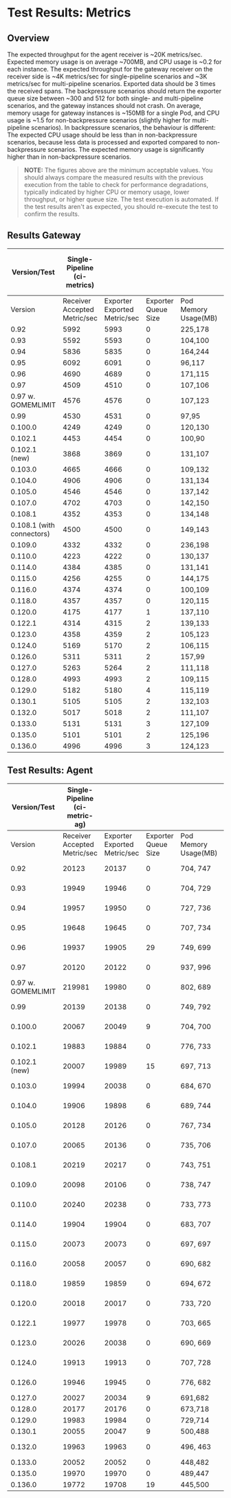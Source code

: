 # Test Results: Metrics

## Overview

The expected throughput for the agent receiver is ~20K metrics/sec. Expected memory usage is on average ~700MB, and CPU usage is ~0.2 for each instance.
The expected throughput for the gateway receiver on the receiver side is ~4K metrics/sec for single-pipeline scenarios and ~3K metrics/sec for multi-pipeline scenarios. Exported data should be 3 times the received spans. The backpressure scenarios should return the exporter queue size between ~300 and 512 for both single- and multi-pipeline scenarios, and the gateway instances should not crash.
On average, memory usage for gateway instances is ~150MB for a single Pod, and CPU usage is ~1.5 for non-backpressure scenarios (slightly higher for multi-pipeline scenarios). In backpressure scenarios, the behaviour is different: The expected CPU usage should be less than in non-backpressure scenarios, because less data is processed and exported compared to non-backpressure scenarios. The expected memory usage is significantly higher than in non-backpressure scenarios.
> **NOTE:** The figures above are the minimum acceptable values. You should always compare the measured results with the previous execution from the table to check for performance degradations, typically indicated by higher CPU or memory usage, lower throughput, or higher queue size.
> The test execution is automated. If the test results aren't as expected, you should re-execute the test to confirm the results.

## Results Gateway

| Version/Test              | Single-Pipeline (ci-metrics) | | | | | Multi-Pipeline (ci-metrics-m) | | | | | Single-Pipeline Backpressure (ci-metrics-b) | | | | | Multi-Pipeline Backpressure (ci-metrics-mb) | | | | |
|---------------------------|--|--|--|--|--|--|--|--|--|--|--|--|--|--|--|--|--|--|--|--|
| Version                   | Receiver Accepted Metric/sec | Exporter Exported Metric/sec | Exporter Queue Size | Pod Memory Usage(MB) | Pod CPU Usage | Receiver Accepted Metric/sec | Exporter Exported Metric/sec | Exporter Queue Size | Pod Memory Usage(MB) | Pod CPU Usage | Receiver Accepted Metric/sec | Exporter Exported Metric/sec | Exporter Queue Size | Pod Memory Usage(MB) | Pod CPU Usage | Receiver Accepted Metric/sec | Exporter Exported Metric/sec | Exporter Queue Size | Pod Memory Usage(MB) | Pod CPU Usage |
| 0.92                      | 5992 | 5993 | 0 | 225,178 | 1.6,1.5 | 4882 | 14647 | 0 | 165,255 | 1.7,1.8 | 635 | 636 | 114 | 770,707 | 0,0 | 965 | 1910 | 400 | 1694,1500 | 0.1,0.1 |
| 0.93                      | 5592 | 5593 | 0 | 104,100 | 1.6,1.5 | 4721 | 14164 | 0 | 161,175 | 1.8,1.7 | 723 | 634 | 217 | 805,889 | 1.4,1.4 | 1492 | 1740 | 419 | 1705,1535 | 0.2,0 |
| 0.94                      | 5836 | 5835 | 0 | 164,244 | 1.6,1.4 | 4873 | 14619 | 0 | 157,228 | 1.8,1.5 | 870 | 667 | 297 | 954,782 | 0.3,0.8 | 1443 | 1811 | 59 | 903,1075 | 0,0.1 |
| 0.95                      | 6092 | 6091 | 0 | 96,117 | 1.5,1.5 | 5275 | 15827 | 0 | 185,151 | 1.8,1.7 | 735 | 634 | 243 | 824,896 | 0,0 | 2325 | 1809 | 170 | 1446,1601 | 1.5,1.6 |
| 0.96                      | 4690 | 4689 | 0 | 171,115 | 1.4,1.4 | 4249 | 12748 | 0 | 156,167 | 1.6,1.6 | 710 | 577 | 226 | 717,860 | 0.5,1.1 | 2638 | 1738 | 165 | 1998,1618 | 0.3,0.3 |
| 0.97                      | 4509 | 4510 | 0 | 107,106 | 1.3,1.4 | 4103 | 12308 | 0 | 171,190 | 1.4,1.6 | 787 | 681 | 261 | 710,959 | 0.8,1.2 | 2710 | 1847 | 170 | 1891,1765 | 1.1,1.2 |
| 0.97 w. GOMEMLIMIT        | 4576 | 4576 | 0 | 107,123 | 1.4,1.4 | 3840 | 11522 | 0 | 148,156 | 1.6,1.5 | 805 | 585 | 347 | 781,769 | 1.4,1.4 | 3690 | 1828 | 170 | 1766,1783 | 1.5,1.6 |
| 0.99                      | 4530 | 4531 | 0 | 97,95 | 1.3,1.4 | 4086 | 12259 | 0 | 179,162 | 1.4,1.6 | 821 | 609 | 388 | 756,781 | 1.1,1 | 3604 | 1743 | 170 | 1778,1853 | 1.6,1.5 |
| 0.100.0                   | 4249 | 4249 | 0 | 120,130 | 1.3,1.4 | 3804 | 11413 | 0 | 193,153 | 1.6,1.3 | 781 | 590 | 367 | 743,787 | 0.9,0.5 | 3370 | 1924 | 170 | 1538,1956 | 1.6,1.6 |
| 0.102.1                   | 4453 | 4454 | 0 | 100,90 | 1.3,1.3 | 3814 | 11445 | 0 | 187,213 | 1.5,1.4 | 774 | 553 | 375 | 783,788 | 0,0.1 | 3333 | 1805 | 170 | 1550,1946 | 1.7,1.7 |
| 0.102.1 (new)             | 3868 | 3869 | 0 | 131,107 | 1.2,1.4 | 3958 | 11875 | 0 | 255,178 | 1.5,1.6 | 840 | 628 | 382 | 918,888 | 0.5,0.5 | 3264 | 1900 | 168 | 1843,1648 | 1.6,1.6 |
| 0.103.0                   | 4665 | 4666 | 0 | 109,132 | 1.4,1.4 | 3913 | 11743 | 0 | 219,156 | 1.6,1.7 | 798 | 597 | 327 | 863,843 | 0.4,0.4 | 3102 | 1841 | 169 | 1826,1799 | 1.6,1.6 |
| 0.104.0                   | 4906 | 4906 | 0 | 131,134 | 1.4,1.4 | 4177 | 12536 | 0 | 197,234 | 1.7,1.6 | 800 | 567 | 387 | 879,829 | 0.5,0.5 | 3268 | 1804 | 170 | 1848,1802 | 1.6,1.6 |
| 0.105.0                   | 4546 | 4546 | 0 | 137,142 | 1.5,1.5 | 3165 | 9500 | 1 | 221,224 | 1.7,1.7 | 807 | 642 | 310 | 841,825 | 0.5,0.5 | 2083 | 1872 | 504 | 1755,1747 | 1.4,1.4 |
| 0.107.0                   | 4702 | 4703 | 0 | 142,150 | 1.5,1.5 | 3354 | 10061 | 0 | 223,234 | 1.7,1.7 | 768 | 576 | 323 | 860,831 | 0.5,0.5 | 1867 | 1831 | 378 | 1713,1689 | 1.3,1.3 |
| 0.108.1                   | 4352 | 4353 | 0 | 134,148 | 1.5,1.5 | 3190 | 9574 | 0 | 243,248 | 1.7,1.7 | 794 | 650 | 271 | 849,873 | 0.5,0.5 | 1830 | 1828 | 502 | 1576,1702 | 1.3,1.3 |
| 0.108.1 (with connectors) | 4500 | 4500 | 0 | 149,143 | 1.5,1.5 | 3232 | 9697 | 0 | 245,243 | 1.7,1.7 | 800 | 588 | 346 | 830,820 | 0.5,0.5 | 1976 | 1886 | 505 | 1769,1547 | 1.4,1.4 |
| 0.109.0                   | 4332 | 4332 | 0 | 236,198 | 1.5,1.5 | 3511 | 10533 | 0 | 241,224 | 1.7,1.8 | 667 | 484 | 378 | 854,812 | 0.4,0.4 | 2440 | 1937 | 508 | 1624,1800 | 1.5,1.5 |
| 0.110.0                   | 4223 | 4222 | 0 | 130,137 | 1.5,1.5 | 3139 | 9417 | 1 | 197,215 | 1.7,1.7 | 830 | 640 | 287 | 841,835 | 0.5,0.5 | 2048 | 1907 | 510 | 1741,1694 | 1.4,1.4 |
| 0.114.0                   | 4384 | 4385 | 0 | 131,141 | 1.5,1.5 | 3209 | 9624 | 0 | 189,198 | 1.7,1.8 | 757 | 635 | 393 | 807,824 | 0.5,0.4 | 2512 | 1691 | 510 | 1788,1789 | 1.6,1.6 |
| 0.115.0                   | 4256 | 4255 | 0 | 144,175 | 1.5,1.5 | 3346 | 10040 | 0 | 244,202 | 1.7,1.8 | 726 | 627 | 361 | 821,834 | 0.5,0.5 | 2510 | 1926 | 505 | 1778,1730 | 1.7,1.6 |
| 0.116.0                   | 4374 | 4374 | 0 | 100,109 | 1.5,1.5 | 3500 | 10500 | 0 | 171,171 | 1.8,2 | 710 | 641 | 383 | 857,870 | 0.5,0.5 | 3183 | 1780 | 509 | 1760,1848 | 2,2.1 |
| 0.118.0                   | 4357 | 4357 | 0 | 120,115 | 1.5,1.5 | 3520 | 10566 | 0 | 151,179 | 2,1.8 | 813 | 522 | 443 | 880,1752 | 0.6,0.6 | 3264 | 1925 | 510 | 1837,1855 | 2,2.1 |
| 0.120.0                   | 4175 | 4177 | 1 | 137,110 | 1.5,1.5 | 3424 | 10275 | 5 | 171,175 | 2,1.9 | 698 | 696 | 314 | 824,831 | 0.5,0.5 | 2962 | 1729 | 509 | 1639,1787 | 2,2 |
| 0.122.1                   | 4314 | 4315 | 2 | 139,133 | 1.5,1.4 | 3471 | 10418 | 5 | 206,173 | 2,1.8 | 749 | 699 | 342 | 865,867 | 0.6,0.5 | 3029 | 1988 | 507 | 1869,1863 | 2,2.1 |
| 0.123.0                   | 4358 | 4359 | 2 | 105,123 | 1.4,1.5 | 3654 | 10961 | 6 | 164,164 | 1.8,2 | 585 | 561 | 363 | 800,892 | 0.5,0.4 | 3147 | 1813 | 510 | 1737,1825 | 2,2 |
| 0.124.0                   | 5169 | 5170 | 2 | 106,115 | 1.5,1.6 | 4137 | 12412 | 3 | 180,182 | 2.1,1.9 | 617 | 646 | 306 | 850,887 | 0.5,0.4 | 3055 | 1869 | 402 | 1747,1804 | 1.8,1.9 |
| 0.126.0                   | 5311 | 5311 | 2 | 157,99 | 1.5,1.5 | 4093 | 12278 | 6 | 182,169 | 1.8,2.1 | 440 | 553 | 255 | 848,878 | 0.3,0.3 | 3474 | 1914 | 510 | 1832,1839 | 2,2 |
| 0.127.0                   | 5263 | 5264 | 2 | 111,118 | 1.5,1.6 | 4143 | 12427 | 6 | 180,165 | 2,1.8 | 554 | 567 | 307 | 865,902 | 0.4,0.5 | 3523 | 1827 | 510 | 1833,1896 | 2.1,2 |
| 0.128.0                   | 4993 | 4993 | 2 | 109,115 | 1.5,1.5 | 4082 | 12246 | 9 | 182,196 | 2,1.8 | 624 | 626 | 297 | 882,851 | 0.5,0.5 | 3496 | 1929 | 510 | 1820,1816 | 2,2 |
| 0.129.0                   | 5182 | 5180 | 4 | 115,119 | 1.6,1.5 | 3782 | 11347 | 6 | 181,165 | 1.7,2.1 | 653 | 690 | 309 | 861,877 | 0.4,0.5 | 3488 | 1866 | 509 | 1846,1766 | 2.1,1.9 |
| 0.130.1                   | 5105 | 5105 | 2 | 132,103 | 1.6,1.5 | 3983 | 11952 | 6 | 182,360 | 2.1,1.8 | 640 | 562 | 367 | 927,887 | 0.5,0.5 | 3547 | 1825 | 508 | 1858,1807 | 2,2.1 |
| 0.132.0                   | 5017 | 5018 | 2 | 111,107 | 1.5,1.5 | 3912 | 11737 | 9 | 176,182 | 1.8,2.1 | 612 | 609 | 325 | 861,884 | 0.5,0.5 | 3286 | 1854 | 510 | 1801,1819 | 2,2 |
| 0.133.0                   | 5131 | 5131 | 3 | 127,109 | 1.6,1.5 | 3987 | 11960 | 10 | 190,202 | 2,1.9 | 653 | 656 | 277 | 865,884 | 0.4,0.4 | 3266 | 2002 | 510 | 1805,1823 | 2,2 |
| 0.135.0                   | 5101 | 5101 | 2 | 125,196 | 1.5,1.5 | 3733 | 11196 | 8 | 199,186 | 1.8,1.9 | 636 | 588 | 334 | 900,887 | 0.4,0.4 | 3183 | 1835 | 509 | 1739,1767 | 1.9,2.1 |
| 0.136.0                   | 4996 | 4996 | 3 | 124,123 | 1.5,1.4 | 3831 | 11491 | 10 | 176,206 | 2,1.7 | 600 | 558 | 333 | 924,916 | 0.4,0.4 | 3448 | 1679 | 509 | 1785,1829 | 1.9,2.1 |

## Test Results: Agent

| Version/Test       | Single-Pipeline (ci-metric-ag) | | | | | Single-Pipeline Backpressure (ci-metric-ag-b) | | | | |
|--------------------|--|--|--|--|--|--|--|--|--|--|
| Version            | Receiver Accepted Metric/sec | Exporter Exported Metric/sec | Exporter Queue Size | Pod Memory Usage(MB) | Pod CPU Usage | Receiver Accepted Metric/sec | Exporter Exported Metric/sec | Exporter Queue Size | Pod Memory Usage(MB) | Pod CPU Usage |
| 0.92               | 20123 | 20137 | 0 | 704, 747 | 0.2, 0.2 | 19952 | 15234 | 0 | 751, 736 | 0.3, 0.2 |
| 0.93               | 19949 | 19946 | 0 | 704, 729 | 0.2, 0.2 | 16699 | 16591 | 107 | 852, 771 | 0.2, 0.2 |
| 0.94               | 19957 | 19950 | 0 | 727, 736 | 0.2, 0.4 | 19825 | 19824 | 0 | 1046, 1090 | 0.2, 0.2 |
| 0.95               | 19648 | 19645 | 0 | 707, 734 | 0.3, 0.2 | 19717 | 19818 | 0 | 657, 996 | 0.2, 0.3 |
| 0.96               | 19937 | 19905 | 29 | 749, 699 | 0.2, 0.2 | 19843 | 19766 | 70 | 840, 995 | 0.2, 0.2 |
| 0.97               | 20120 | 20122 | 0 | 937, 996 | 0.2, 0.2 | 19667 | 19665 | 0 | 900, 961 | 0.3, 0.2 |
| 0.97 w. GOMEMLIMIT | 219981 | 19980 | 0 | 802, 689 | 0.2, 0.2 | 19736 | 19743 | 0 | 783, 862 | 0.2, 0.2 |
| 0.99               | 20139 | 20138 | 0 | 749, 792 | 0.2, 0.2 | 20170 | 20155 | 6 | 721, 730 | 0.2, 0.2 |
| 0.100.0            | 20067 | 20049 | 9 | 704, 700 | 0.2, 0.2 | 20011 | 20011 | 0 | 780, 704 | 0.2, 0.2 |
| 0.102.1            | 19883 | 19884 | 0 | 776, 733 | 0.2, 0.2 | 20085 | 20080 | 0 | 776, 718 | 0.2, 0.2 |
| 0.102.1 (new)      | 20007 | 19989 | 15 | 697, 713 | 0.2, 0.2 | 19967 | 19964 | 0 | 731, 683 | 0.2, 0.2 |
| 0.103.0            | 19994 | 20038 | 0 | 684, 670 | 0.2, 0.2 | 19989 | 19998 | 0 | 724, 671 | 0.2, 0.2 |
| 0.104.0            | 19906 | 19898 | 6 | 689, 744 | 0.2, 0.2 | 19818 | 19823 | 0 | 685, 685 | 0.2, 0.2 |
| 0.105.0            | 20128 | 20126 | 0 | 767, 734 | 0.2, 0.2 | 20084 | 20093 | 0 | 692, 727 | 0.2, 0.2 |
| 0.107.0            | 20065 | 20136 | 0 | 735, 706 | 0.2, 0.2 | 19885 | 19887 | 0 | 725, 665 | 0.2, 0.2 |
| 0.108.1            | 20219 | 20217 | 0 | 743, 751 | 0.2, 0.2 | 20120 | 20108 | 6 | 735, 780 | 0.2, 0.2 |
| 0.109.0            | 20098 | 20106 | 0 | 738, 747 | 0.2, 0.2 | 20079 | 20072 | 0 | 854, 845 | 0.3, 0.3 |
| 0.110.0            | 20240 | 20238 | 0 | 733, 773 | 0.3, 0.3 | 20060 | 20059 | 0 | 764, 735 | 0.2, 0.3 |
| 0.114.0            | 19904 | 19904 | 0 | 683, 707 | 0.2, 0.2 | 19942 | 19958 | 0 | 701, 743 | 0.2, 0.2 |
| 0.115.0            | 20073 | 20073 | 0 | 697, 697 | 0.2, 0.2 | 19924 | 19954 | 0 | 700, 773 | 0.2, 0.3 |
| 0.116.0            | 20058 | 20057 | 0 | 690, 682 | 0.3, 0.3 | 19998 | 19999 | 0 | 713, 692 | 0.2, 0.3 |
| 0.118.0            | 19859 | 19859 | 0 | 694, 672 | 0.2, 0.2 | 20057 | 20057 | 0 | 661, 664 | 0.2, 0.2 |
| 0.120.0            | 20018 | 20017 | 0 | 733, 720 | 0.2, 0.2 | 19803 | 19803 | 0 | 698, 661 | 0.3, 0.2 |
| 0.122.1            | 19977 | 19978 | 0 | 703, 665 | 0.2, 0.2 | 19845 | 19845 | 0 | 673, 701 | 0.2, 0.2 |
| 0.123.0            | 20026 | 20038 | 0 | 690, 669 | 0.3, 0.3 | 19850 | 19842 | 19 | 694, 675 | 0.2, 0.2 |
| 0.124.0            | 19913 | 19913 | 0 | 707, 728 | 0.3, 0.2 | 19975 | 19976 | 0 | 687, 708 | 0.2, 0.3 |
| 0.126.0            | 19946 | 19945 | 0 | 776, 682 | 0.2, 0.2 | 20164 | 20300 | 0 | 671, 709 | 0.3, 0.2 |
| 0.127.0            | 20027 | 20034 | 9 | 691,682 | 0.3,0.3 | 19775 | 19775 | 0 | 686,650 | 0.3,0.2 |
| 0.128.0            | 20177 | 20176 | 0 | 673,718 | 0.3,0.2 | 19961 | 19961 | 0 | 730,693 | 0.2,0.3 |
| 0.129.0            | 19983 | 19984 | 0 | 729,714 | 0.2,0.2 | 19900 | 19901 | 0 | 677,762 | 0.2,0.2 |
| 0.130.1            | 20055 | 20047 | 9 | 500,488 | 0.2,0.2 | 19855 | 19855 | 0 | 456,478 | 0.2,0.3 |
| 0.132.0            | 19963 | 19963 | 0 | 496, 463 | 0.2, 0.2 | 20037 | 20037 | 0 | 437, 470 | 0.2, 0.2 |
| 0.133.0            | 20052 | 20052 | 0 | 448,482 | 0.2,0.2 | 19801 | 19802 | 0 | 462,483 | 0.2,0.2 |
| 0.135.0            | 19970 | 19970 | 0 | 489,447 | 0.2,0.2 | 19926 | 19917 | 10 | 444,442 | 0.2,0.2 |
| 0.136.0            | 19772 | 19708 | 19 | 445,500 | 0.1,0.2 | 19976 | 19976 | 0 | 443,451 | 0.2,0.2 |